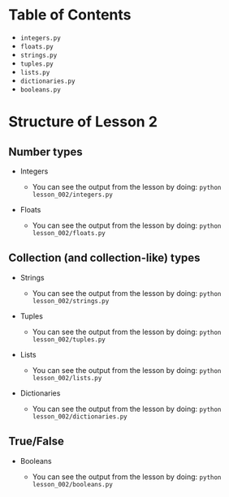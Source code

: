 # Table of Contents

- `integers.py`
- `floats.py`
- `strings.py`
- `tuples.py`
- `lists.py`
- `dictionaries.py`
- `booleans.py`

# Structure of Lesson 2

## Number types

- Integers

  - You can see the output from the lesson by doing:
   `python lesson_002/integers.py`

- Floats

  - You can see the output from the lesson by doing:
   `python lesson_002/floats.py`

## Collection (and collection-like) types

- Strings

  - You can see the output from the lesson by doing:
   `python lesson_002/strings.py`

- Tuples

  - You can see the output from the lesson by doing:
   `python lesson_002/tuples.py`

- Lists

  - You can see the output from the lesson by doing:
   `python lesson_002/lists.py`

- Dictionaries

  - You can see the output from the lesson by doing:
   `python lesson_002/dictionaries.py`

## True/False

- Booleans

  - You can see the output from the lesson by doing:
   `python lesson_002/booleans.py`
